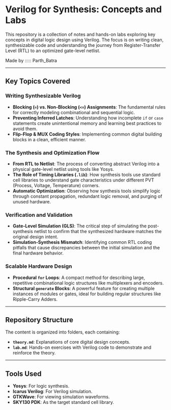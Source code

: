 # Verilog for Synthesis: Concepts and Labs

This repository is a collection of notes and hands-on labs exploring key concepts in digital logic design using Verilog. The focus is on writing clean, synthesizable code and understanding the journey from Register-Transfer Level (RTL) to an optimized gate-level netlist.

Made by ::::: Parth_Batra

---
## Key Topics Covered

### Writing Synthesizable Verilog
* **Blocking (`=`) vs. Non-Blocking (`<=`) Assignments**: The fundamental rules for correctly modeling combinational and sequential logic.
* **Preventing Inferred Latches**: Understanding how incomplete `if` or `case` statements create unintentional memory and learning best practices to avoid them.
* **Flip-Flop & MUX Coding Styles**: Implementing common digital building blocks in a clean, efficient manner.

### The Synthesis and Optimization Flow
* **From RTL to Netlist**: The process of converting abstract Verilog into a physical gate-level netlist using tools like Yosys.
* **The Role of Timing Libraries (`.lib`)**: How synthesis tools use standard cell libraries to understand gate characteristics under different PVT (Process, Voltage, Temperature) corners.
* **Automatic Optimization**: Observing how synthesis tools simplify logic through constant propagation, redundant logic removal, and purging of unused hardware.

### Verification and Validation
* **Gate-Level Simulation (GLS)**: The critical step of simulating the post-synthesis netlist to confirm that the synthesized hardware matches the original design intent.
* **Simulation-Synthesis Mismatch**: Identifying common RTL coding pitfalls that cause discrepancies between the initial simulation and the final hardware behavior.

### Scalable Hardware Design
* **Procedural `for` Loops**: A compact method for describing large, repetitive combinational logic structures like multiplexers and encoders.
* **Structural `generate` Blocks**: A powerful feature for creating multiple instances of modules or gates, ideal for building regular structures like Ripple-Carry Adders.

---
## Repository Structure

The content is organized into folders, each containing:

* **`theory.md`**: Explanations of core digital design concepts.
* **`lab.md`**: Hands-on exercises with Verilog code to demonstrate and reinforce the theory.

---
## Tools Used

* **Yosys**: For logic synthesis.
* **Icarus Verilog**: For Verilog simulation.
* **GTKWave**: For viewing simulation waveforms.
* **SKY130 PDK**: As the target standard cell library.
